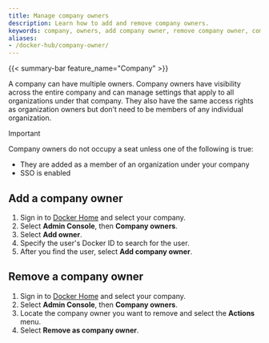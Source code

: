 ```yaml
---
title: Manage company owners
description: Learn how to add and remove company owners.
keywords: company, owners, add company owner, remove company owner, company manageemnt, company owner permissions
aliases:
- /docker-hub/company-owner/
---
```


{{< summary-bar feature_name="Company" >}}

A company can have multiple owners. Company owners have visibility across the
entire company and can manage settings that apply to all organizations under
that company. They also have the same access rights as organization owners but
don’t need to be members of any individual organization.

> [!IMPORTANT]
>
> Company owners do not occupy a seat unless one of the following is true:
>
>   - They are added as a member of an organization under your company
>   - SSO is enabled

## Add a company owner

1. Sign in to [Docker Home](https://app.docker.com) and select your company.
1. Select **Admin Console**, then **Company owners**.
1. Select **Add owner**.
1. Specify the user's Docker ID to search for the user.
1. After you find the user, select **Add company owner**.

## Remove a company owner

1. Sign in to [Docker Home](https://app.docker.com) and select your company.
1. Select **Admin Console**, then **Company owners**.
1. Locate the company owner you want to remove and select the **Actions** menu.
1. Select **Remove as company owner**.
